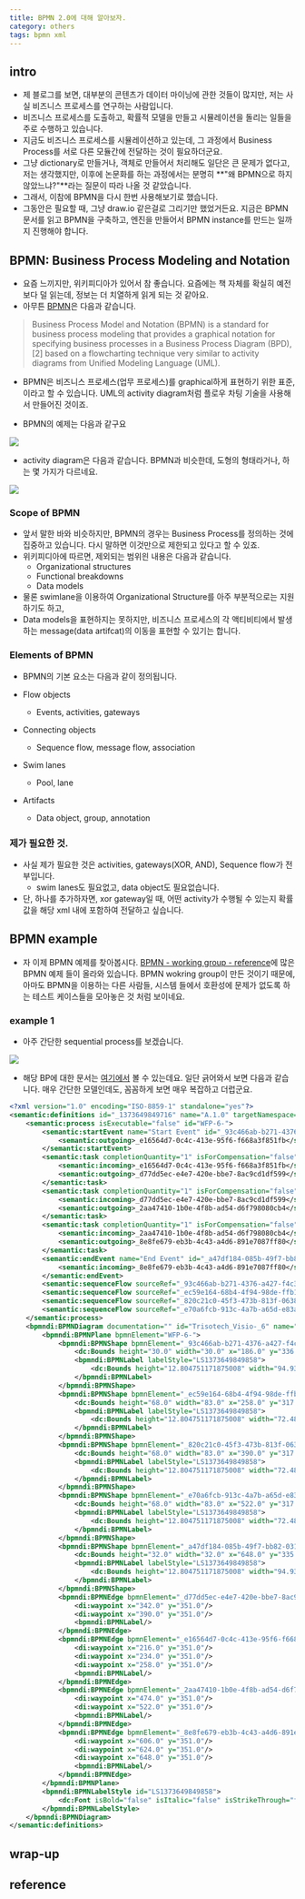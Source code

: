 ```yaml
---
title: BPMN 2.0에 대해 알아보자. 
category: others 
tags: bpmn xml 
---
```


## intro

- 제 블로그를 보면, 대부분의 콘텐츠가 데이터 마이닝에 관한 것들이 많지만, 저는 사실 비즈니스 프로세스를 연구하는 사람입니다. 
- 비즈니스 프로세스를 도출하고, 확률적 모델을 만들고 시뮬레이션을 돌리는 일들을 주로 수행하고 있습니다. 
- 지금도 비즈니스 프로세스를 시뮬레이션하고 있는데, 그 과정에서 Business Process를 서로 다른 모듈간에 전달하는 것이 필요하더군요. 
- 그냥 dictionary로 만들거나, 객체로 만들어서 처리해도 일단은 큰 문제가 없다고, 저는 생각했지만, 이후에 논문화를 하는 과정에서는 분명히 **"왜 BPMN으로 하지 않았느냐?"**라는 질문이 따라 나올 것 같았습니다. 
- 그래서, 이참에 BPMN을 다시 한번 사용해보기로 했습니다. 
- 그동안은 필요할 때, 그냥 draw.io 같은걸로 그리기만 했었거든요. 지금은 BPMN 문서를 읽고 BPMN을 구축하고, 엔진을 만들어서 BPMN instance를 만드는 일까지 진행해야 합니다. 


## BPMN: Business Process Modeling and Notation

- 요즘 느끼지만, 위키피디아가 있어서 참 좋습니다. 요즘에는 책 자체를 확실히 예전보다 덜 읽는데, 정보는 더 치열하게 읽게 되는 것 같아요. 
- 아무튼 [BPMN](https://en.wikipedia.org/wiki/Business_Process_Model_and_Notation)은 다음과 같습니다. 

> Business Process Model and Notation (BPMN) is a standard for business process modeling that provides a graphical notation for specifying business processes in a Business Process Diagram (BPD),[2] based on a flowcharting technique very similar to activity diagrams from Unified Modeling Language (UML).

- BPMN은 비즈니스 프로세스(업무 프로세스)를 graphical하게 표현하기 위한 표준, 이라고 할 수 있습니다. UML의 activity diagram처럼 플로우 차팅 기술을 사용해서 만들어진 것이죠. 

- BPMN의 예제는 다음과 같구요 

![](http://www.signavio.com/wp-content/uploads/2016/08/positive_example_2.png)

- activity diagram은 다음과 같습니다. BPMN과 비슷한데, 도형의 형태라거나, 하는 몇 가지가 다르네요. 

![](https://d2slcw3kip6qmk.cloudfront.net/marketing/pages/chart/activity-diagram-for-login-UML/activity-diagram-for-login-UML-650x797.png)

### Scope of BPMN 

- 앞서 말한 바와 비슷하지만, BPMN의 경우는 Business Process를 정의하는 것에 집중하고 있습니다. 다시 말하면 이것만으로 제한되고 있다고 할 수 있죠. 
- 위키피디아에 따르면, 제외되는 범위읜 내용은 다음과 같습니다. 
    - Organizational structures
    - Functional breakdowns
    - Data models
- 물론 swimlane을 이용하여 Organizational Structure를 아주 부분적으로는 지원하기도 하고, 
- Data models을 표현하지는 못하지만, 비즈니스 프로세스의 각 액티비티에서 발생하는 message(data artifcat)의 이동을 표현할 수 있기는 합니다. 

### Elements of BPMN

- BPMN의 기본 요소는 다음과 같이 정의됩니다. 

- Flow objects
    - Events, activities, gateways
- Connecting objects
    - Sequence flow, message flow, association
- Swim lanes
    - Pool, lane
- Artifacts
    - Data object, group, annotation

### 제가 필요한 것.

- 사실 제가 필요한 것은 activities, gateways(XOR, AND), Sequence flow가 전부입니다. 
    - swim lanes도 필요없고, data object도 필요없습니다. 
- 단, 하나를 추가하자면, xor gateway일 때, 어떤 activity가 수행될 수 있는지 확률값을 해당 xml 내에 포함하여 전달하고 싶습니다. 

## BPMN example

- 자 이제 BPMN 예제를 찾아봅시다. [BPMN - working group - reference](https://github.com/bpmn-miwg/bpmn-miwg-test-suite/tree/master/Reference)에 많은 BPMN 예제 들이 올라와 있습니다. BPMN wokring group이 만든 것이기 때문에, 아마도 BPMN을 이용하는 다른 사람들, 시스템 들에서 호환성에 문제가 없도록 하는 테스트 케이스들을 모아놓은 것 처럼 보이네요. 

### example 1

- 아주 간단한 sequential process를 보겠습니다. 

![](https://github.com/bpmn-miwg/bpmn-miwg-test-suite/blob/master/Reference/A.1.0.png?raw=true)

- 해당 BP에 대한 문서는 [여기에서](https://github.com/bpmn-miwg/bpmn-miwg-test-suite/blob/master/Reference/A.1.0.bpmn) 볼 수 있는데요. 일단 긁어와서 보면 다음과 같습니다. 매우 간단한 모델인데도, 꼼꼼하게 보면 매우 복잡하고 더럽군요. 

```xml
<?xml version="1.0" encoding="ISO-8859-1" standalone="yes"?>
<semantic:definitions id="_1373649849716" name="A.1.0" targetNamespace="http://www.trisotech.com/definitions/_1373649849716" xmlns:dc="http://www.omg.org/spec/DD/20100524/DC" xmlns:bpsim="http://www.bpsim.org/schemas/1.0" xmlns:di="http://www.omg.org/spec/DD/20100524/DI" xmlns:semantic="http://www.omg.org/spec/BPMN/20100524/MODEL" xmlns:bpmndi="http://www.omg.org/spec/BPMN/20100524/DI" xmlns:xsi="http://www.w3.org/2001/XMLSchema-instance">
    <semantic:process isExecutable="false" id="WFP-6-">
        <semantic:startEvent name="Start Event" id="_93c466ab-b271-4376-a427-f4c353d55ce8">
            <semantic:outgoing>_e16564d7-0c4c-413e-95f6-f668a3f851fb</semantic:outgoing>
        </semantic:startEvent>
        <semantic:task completionQuantity="1" isForCompensation="false" startQuantity="1" name="Task 1" id="_ec59e164-68b4-4f94-98de-ffb1c58a84af">
            <semantic:incoming>_e16564d7-0c4c-413e-95f6-f668a3f851fb</semantic:incoming>
            <semantic:outgoing>_d77dd5ec-e4e7-420e-bbe7-8ac9cd1df599</semantic:outgoing>
        </semantic:task>
        <semantic:task completionQuantity="1" isForCompensation="false" startQuantity="1" name="Task 2" id="_820c21c0-45f3-473b-813f-06381cc637cd">
            <semantic:incoming>_d77dd5ec-e4e7-420e-bbe7-8ac9cd1df599</semantic:incoming>
            <semantic:outgoing>_2aa47410-1b0e-4f8b-ad54-d6f798080cb4</semantic:outgoing>
        </semantic:task>
        <semantic:task completionQuantity="1" isForCompensation="false" startQuantity="1" name="Task 3" id="_e70a6fcb-913c-4a7b-a65d-e83adc73d69c">
            <semantic:incoming>_2aa47410-1b0e-4f8b-ad54-d6f798080cb4</semantic:incoming>
            <semantic:outgoing>_8e8fe679-eb3b-4c43-a4d6-891e7087ff80</semantic:outgoing>
        </semantic:task>
        <semantic:endEvent name="End Event" id="_a47df184-085b-49f7-bb82-031c84625821">
            <semantic:incoming>_8e8fe679-eb3b-4c43-a4d6-891e7087ff80</semantic:incoming>
        </semantic:endEvent>
        <semantic:sequenceFlow sourceRef="_93c466ab-b271-4376-a427-f4c353d55ce8" targetRef="_ec59e164-68b4-4f94-98de-ffb1c58a84af" name="" id="_e16564d7-0c4c-413e-95f6-f668a3f851fb"/>
        <semantic:sequenceFlow sourceRef="_ec59e164-68b4-4f94-98de-ffb1c58a84af" targetRef="_820c21c0-45f3-473b-813f-06381cc637cd" name="" id="_d77dd5ec-e4e7-420e-bbe7-8ac9cd1df599"/>
        <semantic:sequenceFlow sourceRef="_820c21c0-45f3-473b-813f-06381cc637cd" targetRef="_e70a6fcb-913c-4a7b-a65d-e83adc73d69c" name="" id="_2aa47410-1b0e-4f8b-ad54-d6f798080cb4"/>
        <semantic:sequenceFlow sourceRef="_e70a6fcb-913c-4a7b-a65d-e83adc73d69c" targetRef="_a47df184-085b-49f7-bb82-031c84625821" name="" id="_8e8fe679-eb3b-4c43-a4d6-891e7087ff80"/>
    </semantic:process>
    <bpmndi:BPMNDiagram documentation="" id="Trisotech_Visio-_6" name="A.1.0" resolution="96.00000267028808">
        <bpmndi:BPMNPlane bpmnElement="WFP-6-">
            <bpmndi:BPMNShape bpmnElement="_93c466ab-b271-4376-a427-f4c353d55ce8" id="S1373649849857__93c466ab-b271-4376-a427-f4c353d55ce8">
                <dc:Bounds height="30.0" width="30.0" x="186.0" y="336.0"/>
                <bpmndi:BPMNLabel labelStyle="LS1373649849858">
                    <dc:Bounds height="12.804751171875008" width="94.93333333333335" x="153.67766754457273" y="371.3333333333333"/>
                </bpmndi:BPMNLabel>
            </bpmndi:BPMNShape>
            <bpmndi:BPMNShape bpmnElement="_ec59e164-68b4-4f94-98de-ffb1c58a84af" id="S1373649849859__ec59e164-68b4-4f94-98de-ffb1c58a84af">
                <dc:Bounds height="68.0" width="83.0" x="258.0" y="317.0"/>
                <bpmndi:BPMNLabel labelStyle="LS1373649849858">
                    <dc:Bounds height="12.804751171875008" width="72.48293963254594" x="263.3333333333333" y="344.5818763825664"/>
                </bpmndi:BPMNLabel>
            </bpmndi:BPMNShape>
            <bpmndi:BPMNShape bpmnElement="_820c21c0-45f3-473b-813f-06381cc637cd" id="S1373649849860__820c21c0-45f3-473b-813f-06381cc637cd">
                <dc:Bounds height="68.0" width="83.0" x="390.0" y="317.0"/>
                <bpmndi:BPMNLabel labelStyle="LS1373649849858">
                    <dc:Bounds height="12.804751171875008" width="72.48293963254594" x="395.3333333333333" y="344.5818763825664"/>
                </bpmndi:BPMNLabel>
            </bpmndi:BPMNShape>
            <bpmndi:BPMNShape bpmnElement="_e70a6fcb-913c-4a7b-a65d-e83adc73d69c" id="S1373649849861__e70a6fcb-913c-4a7b-a65d-e83adc73d69c">
                <dc:Bounds height="68.0" width="83.0" x="522.0" y="317.0"/>
                <bpmndi:BPMNLabel labelStyle="LS1373649849858">
                    <dc:Bounds height="12.804751171875008" width="72.48293963254594" x="527.3333333333334" y="344.5818763825664"/>
                </bpmndi:BPMNLabel>
            </bpmndi:BPMNShape>
            <bpmndi:BPMNShape bpmnElement="_a47df184-085b-49f7-bb82-031c84625821" id="S1373649849862__a47df184-085b-49f7-bb82-031c84625821">
                <dc:Bounds height="32.0" width="32.0" x="648.0" y="335.0"/>
                <bpmndi:BPMNLabel labelStyle="LS1373649849858">
                    <dc:Bounds height="12.804751171875008" width="94.93333333333335" x="616.5963254593177" y="372.3333333333333"/>
                </bpmndi:BPMNLabel>
            </bpmndi:BPMNShape>
            <bpmndi:BPMNEdge bpmnElement="_d77dd5ec-e4e7-420e-bbe7-8ac9cd1df599" id="E1373649849864__d77dd5ec-e4e7-420e-bbe7-8ac9cd1df599">
                <di:waypoint x="342.0" y="351.0"/>
                <di:waypoint x="390.0" y="351.0"/>
                <bpmndi:BPMNLabel/>
            </bpmndi:BPMNEdge>
            <bpmndi:BPMNEdge bpmnElement="_e16564d7-0c4c-413e-95f6-f668a3f851fb" id="E1373649849865__e16564d7-0c4c-413e-95f6-f668a3f851fb">
                <di:waypoint x="216.0" y="351.0"/>
                <di:waypoint x="234.0" y="351.0"/>
                <di:waypoint x="258.0" y="351.0"/>
                <bpmndi:BPMNLabel/>
            </bpmndi:BPMNEdge>
            <bpmndi:BPMNEdge bpmnElement="_2aa47410-1b0e-4f8b-ad54-d6f798080cb4" id="E1373649849866__2aa47410-1b0e-4f8b-ad54-d6f798080cb4">
                <di:waypoint x="474.0" y="351.0"/>
                <di:waypoint x="522.0" y="351.0"/>
                <bpmndi:BPMNLabel/>
            </bpmndi:BPMNEdge>
            <bpmndi:BPMNEdge bpmnElement="_8e8fe679-eb3b-4c43-a4d6-891e7087ff80" id="E1373649849867__8e8fe679-eb3b-4c43-a4d6-891e7087ff80">
                <di:waypoint x="606.0" y="351.0"/>
                <di:waypoint x="624.0" y="351.0"/>
                <di:waypoint x="648.0" y="351.0"/>
                <bpmndi:BPMNLabel/>
            </bpmndi:BPMNEdge>
        </bpmndi:BPMNPlane>
        <bpmndi:BPMNLabelStyle id="LS1373649849858">
            <dc:Font isBold="false" isItalic="false" isStrikeThrough="false" isUnderline="false" name="Arial" size="11.0"/>
        </bpmndi:BPMNLabelStyle>
    </bpmndi:BPMNDiagram>
</semantic:definitions>
```

## wrap-up

## reference 

